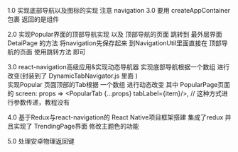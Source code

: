 1.0  实现底部导航以及图标的实现  注意 navigation 3.0 要用 createAppContainer 包裹 返回的是组件

2.0  实现Popular界面的顶部导航实现  以及 顶部导航的页面 跳转到  最外层界面 DetaiPage 的方法 将navigation先保存起来
到NavigationUtil里面直接在 顶部导航的页面 使用跳转方法 即可

3.0  react-navigation高级应用&实现动态导航器 实现底部导航根据一个数组 进行改变(封装到了 DynamicTabNavigator.js 里面 )   
     实现Popular 页面顶部的Tab根据 一个数组 进行动态改变 其中  PopularPage页面   
     的 screen: props => <PopularTab {...props} tabLabel={item}/>,   // 这种方式进行参数传递，教程没有 

4.0  基于Redux与react-navigation的 React Native项目框架搭建  集成了redux  并且实现了 TrendingPage界面 修改主题色的功能 

5.0  处理安卓物理返回键